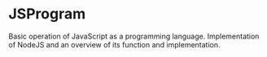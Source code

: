 # JSProgram
Basic operation of JavaScript as a programming language.
Implementation of NodeJS and an overview of its function and implementation.
